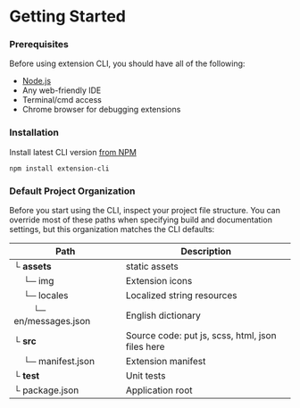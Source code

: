 # Getting Started

### Prerequisites

Before using extension CLI, you should have all of the following:

- [Node.js](https://nodejs.org/en/download/)
- Any web-friendly IDE
- Terminal/cmd access
- Chrome browser for debugging extensions

### Installation

Install latest CLI version [from NPM](https://www.npmjs.com/package/extension-cli)

```
npm install extension-cli
```

### Default Project Organization

Before you start using the CLI, inspect your project file structure. You can override most of 
these paths when specifying build and documentation settings, but this organization matches the CLI defaults:

Path | Description
--- | ---
└ **assets** |  static assets
&nbsp; &nbsp; └─ img | Extension icons
&nbsp; &nbsp; └─ locales | Localized string resources
&nbsp; &nbsp; &nbsp; &nbsp; └─ en/messages.json | English dictionary
└ **src** | Source code: put js, scss, html, json files here
&nbsp; &nbsp; └─ manifest.json | Extension manifest 
└ **test** | Unit tests
└ package.json | Application root

<br/>
